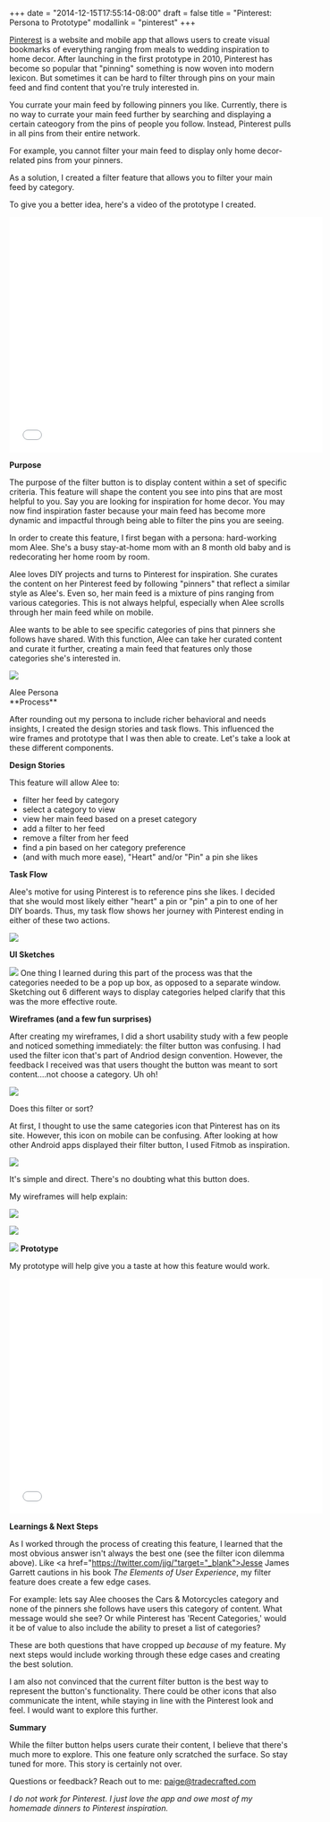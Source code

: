 +++date = "2014-12-15T17:55:14-08:00"draft = falsetitle = "Pinterest: Persona to Prototype"modallink = "pinterest"+++<a href="http://www.pinterest.com" target="_blank">Pinterest</a> is a website and mobile app that allows users to create visual bookmarks of everything ranging from meals to wedding inspiration to home decor. After launching in the first prototype in 2010, Pinterest has become so popular that "pinning" something is now woven into modern lexicon. But sometimes it can be hard to filter through pins on your main feed and find content that you're truly interested in. You currate your main feed by following pinners you like. Currently, there is no way to currate your main feed further by searching and displaying a certain cateogory from the pins of people you follow. Instead, Pinterest pulls in all pins from their entire network. For example, you cannot filter your main feed to display only home decor-related pins from your pinners.As a solution, I created a filter feature that allows you to filter your main feed by category. To give you a better idea, here's a video of the prototype I created. <iframe width="560" height="420" src="//www.youtube.com/embed/o3G0VbCgDjo" frameborder="0" allowfullscreen></iframe>**Purpose**The purpose of the filter button is to display content within a set of specific criteria. This feature will shape the content you see into pins that are most helpful to you. Say you are looking for inspiration for home decor. You may now find inspiration faster because your main feed has become more dynamic and impactful through being able to filter the pins you are seeing. In order to create this feature, I first began with a persona: hard-working mom Alee. She's a busy stay-at-home mom with an 8 month old baby and is redecorating her home room by room. Alee loves DIY projects and turns to Pinterest for inspiration. She curates the content on her Pinterest feed by following "pinners" that reflect a similar style as Alee's. Even so, her main feed is a mixture of pins ranging from various categories. This is not always helpful, especially when Alee scrolls through her main feed while on mobile. Alee wants to be able to see specific categories of pins that pinners she follows have shared. With this function, Alee can take her curated content and curate it further, creating a main feed that features only those categories she's interested in. <a href="/images/AleePersona.jpg" data-lightbox="persona" data-title="Alee Persona"><img src="/images/AleePersona.jpg"/></a><div class="image-caption">Alee Persona</div>**Process**After rounding out my persona to include richer behavioral and needs insights, I created the design stories and task flows. This influenced the wire frames and prototype that I was then able to create. Let's take a look at these different components.**Design Stories**This feature will allow Alee to:- filter her feed by category- select a category to view- view her main feed based on a preset category- add a filter to her feed- remove a filter from her feed- find a pin based on her category preference - (and with much more ease), "Heart" and/or "Pin" a pin she likes  **Task Flow**Alee's motive for using Pinterest is to reference pins she likes. I decided that she would most likely either "heart" a pin or "pin" a pin to one of her DIY boards. Thus, my task flow shows her journey with Pinterest ending in either of these two actions. <a href="/images/Pinterest Task Flow.jpg" data-lightbox="task-flow" data-title="Pinterest Task Flow"><img src="/images/Pinterest Task Flow.jpg"/></a>**UI Sketches**<a href="/images/UIsketches.jpg" data-lightbox="wireFrames" data-title="WireFrames"><img src="/images/WireFrames.jpg"/></a>One thing I learned during this part of the process was that the categories needed to be a pop up box, as opposed to a separate window. Sketching out 6 different ways to display categories helped clarify that this was the more effective route. **Wireframes (and a few fun surprises)**After creating my wireframes, I did a short usability study with a few people and noticed something immediately: the filter button was confusing. I had used the filter icon that's part of Andriod design convention. However, the feedback I received was that users thought the button was meant to sort content....not choose a category. Uh oh!<a href="/images/filter.jpg" data-lightbox="filter-example" data-title="Filter Example"><img src="/images/filter.jpg"/></a><div class="image-caption">Does this filter or sort?</div>At first, I thought to use the same categories icon that Pinterest has on its site. However, this icon on mobile can be confusing. After looking at how other Android apps displayed their filter button, I used Fitmob as inspiration. <a href="/images/fitmob.jpg" data-lightbox="fitmob-example" data-title="Fitmob Example"><img src="/images/fitmob.jpg"/></a>It's simple and direct. There's no doubting what this button does. My wireframes will help explain:<a href="/images/Wireframes 1.jpg" data-lightbox="wireframes-group" data-title="Wireframe 1"><img src="/images/Wireframes 1.jpg"/></a><a href="/images/Updatedwireframe.jpg" data-lightbox="wireframes-group" data-title="Wireframe 2"><img src="/images/Updatedwireframe.jpg"/></a><a href="/images/Wireframes 4.jpg" data-lightbox="wireframes-group" data-title="Wireframe 4"><img src="/images/Wireframes 4.jpg"/></a>**Prototype**My prototype will help give you a taste at how this feature would work. <iframe width="560" height="420" src="//www.youtube.com/embed/o3G0VbCgDjo" frameborder="0" allowfullscreen></iframe>**Learnings & Next Steps**As I worked through the process of creating this feature, I learned that the most obvious answer isn't always the best one (see the filter icon dilemma above). Like <a href="https://twitter.com/jjg/"target="_blank">Jesse James Garrett</a> cautions in his book *The Elements of User Experience*, my filter feature does create a few edge cases. For example: lets say Alee chooses the Cars & Motorcycles category and none of the pinners she follows have users this category of content. What message would she see? Or while Pinterest has 'Recent Categories,' would it be of value to also include the ability to preset a list of categories?These are both questions that have cropped up *because* of my feature. My next steps would include working through these edge cases and creating the best solution. I am also not convinced that the current filter button is the best way to represent the button's functionality. There could be other icons that also communicate the intent, while staying in line with the Pinterest look and feel. I would want to explore this further. **Summary**While the filter button helps users curate their content, I believe that there's much more to explore. This one feature only scratched the surface. So stay tuned for more. This story is certainly not over. Questions or feedback? Reach out to me: <a href="https://paige@tradecrafted.com/" target="_blank">paige@tradecrafted.com</a>*I do not work for Pinterest. I just love the app and owe most of my homemade dinners to Pinterest inspiration.*